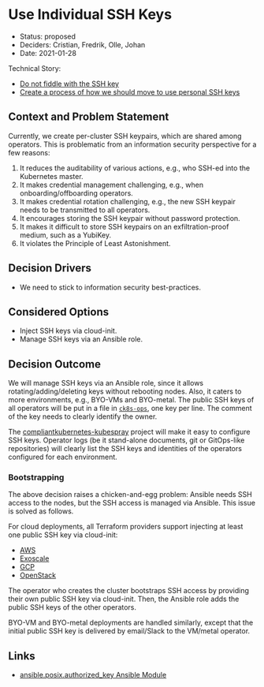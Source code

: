 # Use Individual SSH Keys

* Status: proposed
* Deciders: Cristian, Fredrik, Olle, Johan
* Date: 2021-01-28

Technical Story:

* [Do not fiddle with the SSH key](https://github.com/elastisys/compliantkubernetes-kubespray/issues/21)
* [Create a process of how we should move to use personal SSH keys](https://github.com/elastisys/ck8s-ops/issues/54)

## Context and Problem Statement

Currently, we create per-cluster SSH keypairs, which are shared among operators. This is problematic from an information security perspective for a few reasons:

1. It reduces the auditability of various actions, e.g., who SSH-ed into the Kubernetes master.
2. It makes credential management challenging, e.g., when onboarding/offboarding operators.
3. It makes credential rotation challenging, e.g., the new SSH keypair needs to be transmitted to all operators.
4. It encourages storing the SSH keypair without password protection.
5. It makes it difficult to store SSH keypairs on an exfiltration-proof medium, such as a YubiKey.
6. It violates the Principle of Least Astonishment.

## Decision Drivers

* We need to stick to information security best-practices.

## Considered Options

* Inject SSH keys via cloud-init.
* Manage SSH keys via an Ansible role.

## Decision Outcome

We will manage SSH keys via an Ansible role, since it allows rotating/adding/deleting keys without rebooting nodes. Also, it caters to more environments, e.g., BYO-VMs and BYO-metal. The public SSH keys of all operators will be put in a file in [`ck8s-ops`](https://github.com/elastisys/ck8s-ops), one key per line. The comment of the key needs to clearly identify the owner.

The [compliantkubernetes-kubespray](https://github.com/elastisys/compliantkubernetes-kubespray) project will make it easy to configure SSH keys. Operator logs (be it stand-alone documents, git or GitOps-like repositories) will clearly list the SSH keys and identities of the operators configured for each environment.

### Bootstrapping

The above decision raises a chicken-and-egg problem: Ansible needs SSH access to the nodes, but the SSH access is managed via Ansible. This issue is solved as follows.

For cloud deployments, all Terraform providers support injecting at least one public SSH key via cloud-init:

* [AWS](https://github.com/kubernetes-sigs/kubespray/blob/release-2.15/contrib/terraform/aws/variables.tf#L9)
* [Exoscale](https://github.com/kubernetes-sigs/kubespray/blob/master/contrib/terraform/exoscale/variables.tf#L24)
* [GCP](https://github.com/kubernetes-sigs/kubespray/blob/release-2.15/contrib/terraform/gcp/variables.tf#L57)
* [OpenStack](https://github.com/kubernetes-sigs/kubespray/blob/release-2.15/contrib/terraform/openstack/variables.tf#L81)

The operator who creates the cluster bootstraps SSH access by providing their own public SSH key via cloud-init. Then, the Ansible role adds the public SSH keys of the other operators.

BYO-VM and BYO-metal deployments are handled similarly, except that the initial public SSH key is delivered by email/Slack to the VM/metal operator.

## Links

* [ansible.posix.authorized_key Ansible Module](https://docs.ansible.com/ansible/latest/collections/ansible/posix/authorized_key_module.html)
